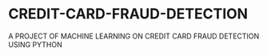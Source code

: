 # CREDIT-CARD-FRAUD-DETECTION
A PROJECT OF MACHINE LEARNING ON CREDIT CARD FRAUD DETECTION USING PYTHON
